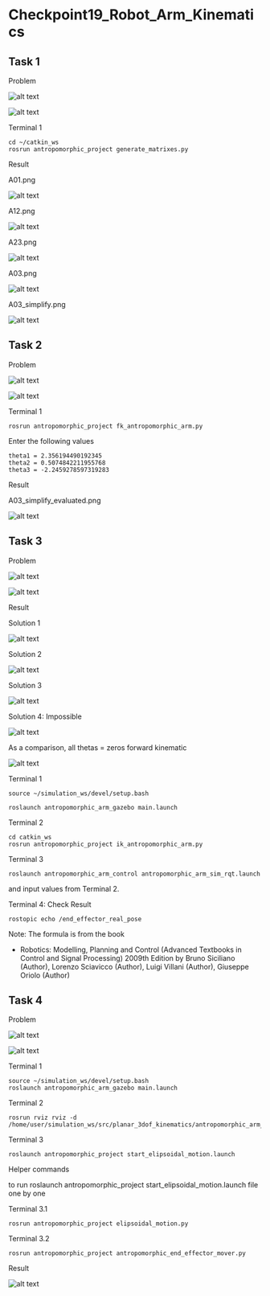 # Checkpoint19_Robot_Arm_Kinematics

## Task 1

Problem


![alt text](CP_19_task1.png)

![alt text](CP_19_Task1_2.png)




Terminal 1

```
cd ~/catkin_ws
rosrun antropomorphic_project generate_matrixes.py
```

Result

A01.png

![alt text](A01.png)

A12.png

![alt text](A12.png)

A23.png

![alt text](A23.png)

A03.png

![alt text](A03.png)

A03_simplify.png

![alt text](A03_simplify.png)

## Task 2

Problem


![alt text](CP_19_task2.png)

![alt text](CP_19_task2_2.png)



Terminal 1
```
rosrun antropomorphic_project fk_antropomorphic_arm.py
```

Enter the following values

```
theta1 = 2.356194490192345
theta2 = 0.5074842211955768
theta3 = -2.2459278597319283
```

Result

A03_simplify_evaluated.png

![alt text](A03_simplify_evaluated.png)

## Task 3

Problem

![alt text](CP_19_task3.png)

![alt text](CP_19_task3_2.png)


Result

Solution 1

![alt text](task3_solution1.png)

Solution 2

![alt text](task3_solution2.png)

Solution 3

![alt text](task3_solution3.png)

Solution 4: Impossible

![alt text](task3_sol4_impossible.png)

As a comparison, all thetas = zeros forward kinematic 

![alt text](task3_zero_all_theta.png)

Terminal 1

```
source ~/simulation_ws/devel/setup.bash

roslaunch antropomorphic_arm_gazebo main.launch
```

Terminal 2

```
cd catkin_ws
rosrun antropomorphic_project ik_antropomorphic_arm.py
```


Terminal 3

```
roslaunch antropomorphic_arm_control antropomorphic_arm_sim_rqt.launch
```
and input values from Terminal 2.

Terminal 4: Check Result
```
rostopic echo /end_effector_real_pose
```

Note: The formula is from the book

- Robotics: Modelling, Planning and Control (Advanced Textbooks in Control and Signal Processing) 2009th Edition
by Bruno Siciliano (Author), Lorenzo Sciavicco (Author), Luigi Villani (Author), Giuseppe Oriolo (Author)


## Task 4

Problem

![alt text](CP_19_task4.png)

![alt text](CP_19_task4_3.png)


Terminal 1

```
source ~/simulation_ws/devel/setup.bash
roslaunch antropomorphic_arm_gazebo main.launch
```

Terminal 2

```
rosrun rviz rviz -d /home/user/simulation_ws/src/planar_3dof_kinematics/antropomorphic_arm_description/rviz/antropomorphic_3dof.rviz
```

Terminal 3

```
roslaunch antropomorphic_project start_elipsoidal_motion.launch
```

Helper commands

to run roslaunch antropomorphic_project start_elipsoidal_motion.launch   file one by one

Terminal 3.1

```
rosrun antropomorphic_project elipsoidal_motion.py
```

Terminal 3.2

```
rosrun antropomorphic_project antropomorphic_end_effector_mover.py
```

Result

![alt text](CP_19_task4_result.png)




